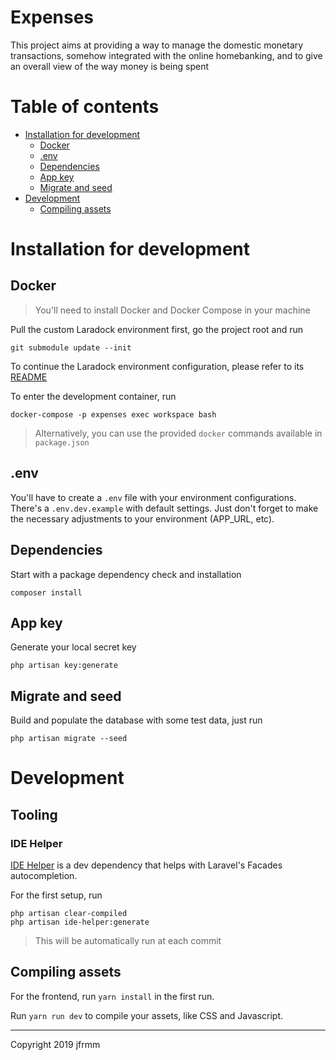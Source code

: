 # Expenses

This project aims at providing a way to manage the domestic monetary transactions, somehow integrated with the online homebanking, and to give an overall view of the way money is being spent

# Table of contents

-   [Installation for development](#installation-for-development)
    -   [Docker](#docker)
    -   [.env](#.env)
    -   [Dependencies](#dependencies)
    -   [App key](#app-key)
    -   [Migrate and seed](#migrate-and-seed)
-   [Development](#development)
    -   [Compiling assets](#compiling-assets)

# Installation for development

## Docker

> You'll need to install Docker and Docker Compose in your machine

Pull the custom Laradock environment first, go the project root and run

```
git submodule update --init
```

To continue the Laradock environment configuration, please refer to its [README](./laradock/README.md)

To enter the development container, run

```
docker-compose -p expenses exec workspace bash
```

> Alternatively, you can use the provided `docker` commands available in `package.json`

## .env

You'll have to create a `.env` file with your environment configurations. There's a `.env.dev.example` with default settings. Just don't forget to make the necessary adjustments to your environment (APP_URL, etc).

## Dependencies

Start with a package dependency check and installation

```
composer install
```

## App key

Generate your local secret key

```
php artisan key:generate
```

## Migrate and seed

Build and populate the database with some test data, just run

```
php artisan migrate --seed
```

# Development

## Tooling

### IDE Helper

[IDE Helper](https://github.com/barryvdh/laravel-ide-helper) is a dev dependency that helps with Laravel's Facades autocompletion.

For the first setup, run

```
php artisan clear-compiled
php artisan ide-helper:generate
```

> This will be automatically run at each commit

## Compiling assets

For the frontend, run `yarn install` in the first run.

Run `yarn run dev` to compile your assets, like CSS and Javascript.

---

Copyright 2019 jfrmm

